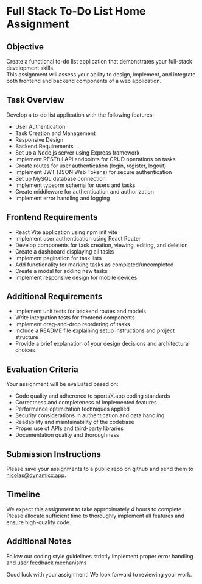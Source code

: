 # Full Stack To-Do List Home Assignment

## Objective

Create a functional to-do list application that demonstrates your full-stack development skills.\
This assignment will assess your ability to design, implement, and integrate both frontend and backend components of a web application.

## Task Overview

Develop a to-do list application with the following features:

- User Authentication
- Task Creation and Management
- Responsive Design
- Backend Requirements
- Set up a Node.js server using Express framework
- Implement RESTful API endpoints for CRUD operations on tasks
- Create routes for user authentication (login, register, logout)
- Implement JWT (JSON Web Tokens) for secure authentication
- Set up MySQL database connection
- Implement typeorm schema for users and tasks
- Create middleware for authentication and authorization
- Implement error handling and logging

## Frontend Requirements

- React Vite application using npm init vite
- Implement user authentication using React Router
- Develop components for task creation, viewing, editing, and deletion
- Create a dashboard displaying all tasks
- Implement pagination for task lists
- Add functionality for marking tasks as completed/uncompleted
- Create a modal for adding new tasks
- Implement responsive design for mobile devices

## Additional Requirements

- Implement unit tests for backend routes and models
- Write integration tests for frontend components
- Implement drag-and-drop reordering of tasks
- Include a README file explaining setup instructions and project structure
- Provide a brief explanation of your design decisions and architectural choices

## Evaluation Criteria

Your assignment will be evaluated based on:

- Code quality and adherence to sportsX.app coding standards
- Correctness and completeness of implemented features
- Performance optimization techniques applied
- Security considerations in authentication and data handling
- Readability and maintainability of the codebase
- Proper use of APIs and third-party libraries
- Documentation quality and thoroughness

## Submission Instructions

Please save your assignments to a public repo on github and send them to <nicolas@dynamicx.app>.

## Timeline

We expect this assignment to take approximately 4 hours to complete. Please allocate sufficient time to thoroughly implement all features and ensure high-quality code.

## Additional Notes

Follow our coding style guidelines strictly
Implement proper error handling and user feedback mechanisms

Good luck with your assignment! We look forward to reviewing your work.
